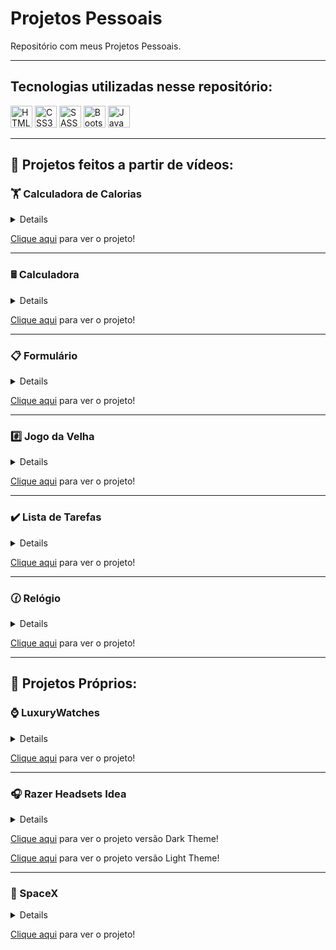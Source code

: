 <h1>Projetos Pessoais</h1>
<p>Repositório com meus Projetos Pessoais.</p>

<hr>

<h2>Tecnologias utilizadas nesse repositório:</h2>
<div>
  <img width='35' height='35' src='https://cdn-icons-png.flaticon.com/512/5968/5968267.png' alt='HTML5'>
  <img width='35' height='35' src='https://cdn-icons-png.flaticon.com/512/5968/5968242.png' alt='CSS3'>
  <img width='35' height='35' src='https://sass-lang.com/assets/img/logos/logo-b6e1ef6e.svg' alt='SASS'>
  <img width='35' height='35' src='https://cdn-icons-png.flaticon.com/512/5968/5968672.png' alt='Bootstrap'>
  <img width='35' height='35' src='https://cdn-icons-png.flaticon.com/512/5968/5968292.png' alt='JavaScript'>
</div>

<hr>

<h2>🎥 Projetos feitos a partir de vídeos:</h2>

<h3>🏋️ Calculadora de Calorias</h3>
<details><strong>Calculadora de Calorias</strong> feita a partir do <a href='https://www.youtube.com/watch?v=yiDq9wUiUjc'>vídeo</a> do canal <a href='https://www.youtube.com/c/MateusSilvaDev'><strong>Mateus Silva</strong></a>.</details>
<p><a href='https://htmlpreview.github.io/?https://github.com/lucas1337dev/projetos-pessoais/blob/main/Calculadora%20de%20Calorias/index.html'>Clique aqui</a> para ver o projeto!</p>

<hr>

<h3>🖩 Calculadora</h3>
<details><strong>Calculadora</strong> feita a partir do <a href='https://www.youtube.com/watch?v=93wPYo1pjic'>vídeo</a> do canal <a href='https://www.youtube.com/c/dicasparadevs'><strong>dicasparadevs</strong></a>.</details>
<p><a href='https://htmlpreview.github.io/?https://github.com/lucas1337dev/projetos-pessoais/blob/main/Calculadora/index.html'>Clique aqui</a> para ver o projeto!</p>

<hr>

<h3>📋 Formulário</h3>
<details><strong>Formulário</strong> feito a partir do <a href='https://www.youtube.com/watch?v=3Ec9zY1C2og'>vídeo</a> do canal <a href='https://www.youtube.com/c/dicasparadevs'><strong>dicasparadevs</strong></a></details>
<p><a href='https://htmlpreview.github.io/?https://github.com/lucas1337dev/projetos-pessoais/blob/main/Formul%C3%A1rio/index.html'>Clique aqui</a> para ver o projeto!</p>

<hr>

<h3>#️⃣ Jogo da Velha</h3>
<details><strong>Jogo da Velha</strong> feito a partir do <a href='https://www.youtube.com/watch?v=0EiX9c4vzRs'>vídeo</a> do canal <a href='https://www.youtube.com/c/dicasparadevs'><strong>dicasparadevs</strong></a>.</details>
<p><a href='https://htmlpreview.github.io/?https://github.com/lucas1337dev/projetos-pessoais/blob/main/Jogo%20da%20Velha/index.html'>Clique aqui</a> para ver o projeto!</p>

<hr>

<h3>✔️ Lista de Tarefas</h3>
<details><strong>Lista de Tarefas</strong> feita a partir do <a href='https://www.youtube.com/watch?v=0bNeKAzVvlE&t=2s'>vídeo</a> do canal <a href='https://www.youtube.com/c/dicasparadevs'><strong>dicasparadevs</strong></a>.</details>
<p><a href='https://htmlpreview.github.io/?https://github.com/lucas1337dev/projetos-pessoais/blob/main/Lista%20de%20Tarefas/index.html'>Clique aqui</a> para ver o projeto!</p>

<hr>

<h3>🕜 Relógio</h3>
<details><strong>Relógio</strong> feito a partir do <a href='https://www.youtube.com/watch?v=Dq8S6wOeAdE&t=2s'>vídeo</a> do canal <a href='https://www.youtube.com/c/dicasparadevs'><strong>dicasparadevs</strong></a>.</details>
<p><a href='https://htmlpreview.github.io/?https://github.com/lucas1337dev/projetos-pessoais/blob/main/Rel%C3%B3gio%20com%20JS/index.html'>Clique aqui</a> para ver o projeto!</p>

<hr>

<h2>🧠 Projetos Próprios:</h2>

<h3>⌚ LuxuryWatches</h3>
<details><strong>LuxuryWatches</strong> é um projeto próprio feito com a intenção de ser uma <em>landing page</em>.</details>
<p><a href='https://htmlpreview.github.io/?https://github.com/lucas1337dev/projetos-pessoais/blob/main/LuxuryWatches/index.html'>Clique aqui</a> para ver o projeto!</p>

<hr>

<h3>🎧 Razer Headsets Idea</h3>
<details><strong>RazerHeadets</strong> é um projeto próprio feito com a intenção de ser uma <em>landing page</em>.</details>
<p><a href='https://htmlpreview.github.io/?https://github.com/lucas1337dev/projetos-pessoais/blob/main/RazerHeadsets/DarkThemeIdea/index.html'>Clique aqui</a> para ver o projeto versão Dark Theme!</p>
<p><a href='https://htmlpreview.github.io/?https://github.com/lucas1337dev/projetos-pessoais/blob/main/RazerHeadsets/LightThemeIdea/index.html'>Clique aqui</a> para ver o projeto versão Light Theme!</p>

<hr>

<h3>🚀 SpaceX</h3>
<details><strong>SpaceX</strong> feito com Bootstrap e libs de animação partir do <a href='https://programador.onebitcode.com/?gclid=EAIaIQobChMIzLPI1c_i-QIVVBZMCh1WHQuvEAAYAiAAEgLqwvD_BwE&ref=O69808253Y&hsrc=UFZfR0Fkcw%3D%3D'><strong>Curso FullStack</strong></a>.</details>
<p><a href='https://htmlpreview.github.io/?https://github.com/lucas1337dev/projetos-pessoais/blob/main/SpaceX/home.html'>Clique aqui</a> para ver o projeto!</p>
